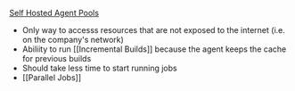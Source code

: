 [Self Hosted Agent Pools](Self%20Hosted%20Agent%20Pools)

- Only way to accesss resources that are not exposed to the internet (i.e. on the company's network)
- Abiliity to run [[Incremental Builds]] because the agent keeps the cache for previous builds
- Should take less time to start running jobs
- [[Parallel Jobs]]